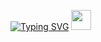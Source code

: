 <a href="https://git.io/typing-svg"><img src="https://readme-typing-svg.demolab.com?font=Fira+Code&size=25&duration=1500&pause=1000&vCenter=true&width=465&height=26&lines=%D0%9F%D1%80%D0%B8%D0%B2%D0%B5%D1%82!;%D0%94%D0%BE%D0%B1%D1%80%D0%BE+%D0%BF%D0%BE%D0%B6%D0%B0%D0%BB%D0%BE%D0%B2%D0%B0%D1%82%D1%8C+%D0%BD%D0%B0+%D0%BC%D0%BE%D0%B9+GitHub!" alt="Typing SVG" /></a> <img height="32" width="32" src="https://cdn.jsdelivr.net/npm/simple-icons@v9/icons/github/white" />
